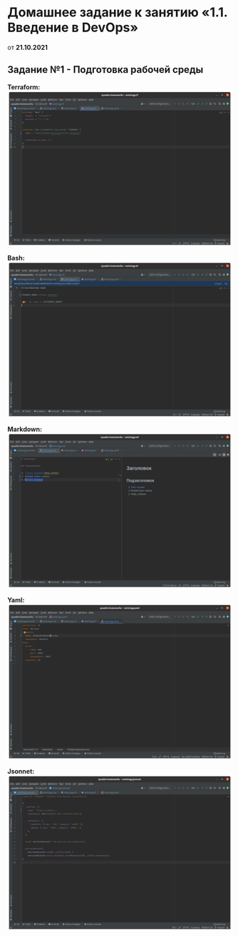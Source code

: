 Домашнее задание к занятию «1.1. Введение в DevOps»
===================================================
от **21.10.2021**

Задание №1 - Подготовка рабочей среды
--------
**Terraform:**
![Terraform](/homeworks-1/terraform.png)

**Bash:**
![Bash](/homeworks-1/bash.png)

**Markdown:**
![Markdown](/homeworks-1/Markdown.png)

**Yaml:**
![Yaml](/homeworks-1/yaml.png)

**Jsonnet:**
![Jsonnet](/homeworks-1/Jsonnet.png)

